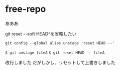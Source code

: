 # free-repo
あああ


git reset --soft HEAD^を省略したい


`git config --global alias.unstage 'reset HEAD --'`


`$ git unstage fileA`
`$ git reset HEAD -- fileA`

改行しました
だがしかし、リセットして上書きしました